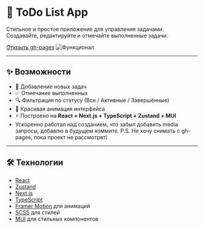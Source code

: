 # 🚀 ToDo List App

Стильное и простое приложение для управления задачами.  
Создавайте, редактируйте и отмечайте выполненные задачи.  

[Открыть gh-pages](https://nnspecter.github.io/PetReact-ToDoList/)
![Функционал](https://github.com/user-attachments/assets/bb2dd8d4-7487-4f06-b9b8-11e2676675da)

---

## ✨ Возможности

- 📌 Добавление новых задач  
- ✅ Отмечание выполненных  
- 🔍 Фильтрация по статусу (Все / Активные / Завершённые)  
- 🎨 Красивая анимация интерфейса  
- ⚡ Построено на **React + Next.js + TypeScript + Zustand + MUI**
- Ускоренно работал над созданием, что забыл добавить media запросы, добавлю в будущем коммите. P.S. Не хочу снимать с gh-pages, пока проект не рассмотрят)
---

## 🛠️ Технологии
- [React](https://react.dev/)
- [Zustand](https://github.com/pmndrs/zustand)  
- [Next.js](https://nextjs.org/)  
- [TypeScript](https://www.typescriptlang.org/)  
- [Framer Motion](https://www.framer.com/motion/) для анимаций  
- [SCSS](https://sass-lang.com/) для стилей
- [MUI]([https://sass-lang.com/](https://mui.com)) для стильных компонентов
